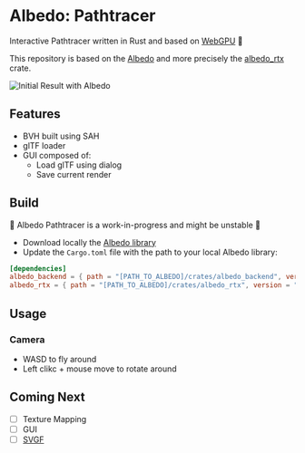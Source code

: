 # Albedo: Pathtracer

Interactive Pathtracer written in Rust and based on [WebGPU](https://github.com/gfx-rs/wgpu) 🦀

This repository is based on the [Albedo](https://github.com/albedo-engine/albedo) and more precisely the [albedo_rtx](https://github.com/albedo-engine/albedo/tree/main/crates/albedo_rtx) crate.

![Initial Result with Albedo](screenshots/initial_result.gif)

## Features

* BVH built using SAH
* glTF loader
* GUI composed of:
    * Load glTF using dialog
    * Save current render

## Build

🚧 Albedo Pathtracer is a work-in-progress and might be unstable 🚧

* Download locally the [Albedo library](https://github.com/albedo-engine/albedo)
* Update the `Cargo.toml` file with the path to your local Albedo library:

```toml
[dependencies]
albedo_backend = { path = "[PATH_TO_ALBEDO]/crates/albedo_backend", version = "0.0.1" }
albedo_rtx = { path = "[PATH_TO_ALBEDO]/crates/albedo_rtx", version = "0.0.1" }
```

## Usage

### Camera

* WASD to fly around
* Left clikc + mouse move to rotate around

## Coming Next

* [ ] Texture Mapping
* [ ] GUI
* [ ] [SVGF](https://cg.ivd.kit.edu/publications/2017/svgf/svgf_preprint.pdf)
